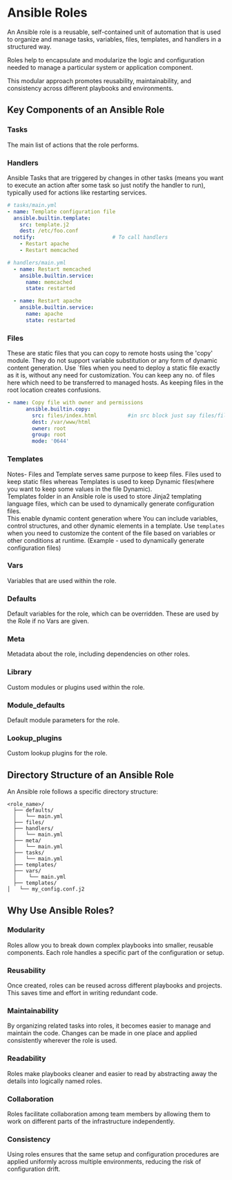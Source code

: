# Ansible Roles

An Ansible role is a reusable, self-contained unit of automation that is used to 
organize and manage tasks, variables, files, templates, and handlers in a structured way. 

Roles help to encapsulate and modularize the logic and configuration needed to manage 
a particular system or application component. 

This modular approach promotes reusability, maintainability, and consistency across different 
playbooks and environments.

## Key Components of an Ansible Role

### Tasks
The main list of actions that the role performs.

### Handlers
Ansible Tasks that are triggered by changes in other tasks (means you want to execute an action after some task so just notify the handler to run), typically used for actions like restarting services.
```yaml
# tasks/main.yml
- name: Template configuration file
  ansible.builtin.template:
    src: template.j2
    dest: /etc/foo.conf
  notify:                         # To call handlers
    - Restart apache
    - Restart memcached
```
```yaml
# handlers/main.yml
  - name: Restart memcached
    ansible.builtin.service:
      name: memcached
      state: restarted

  - name: Restart apache
    ansible.builtin.service:
      name: apache
      state: restarted
```
### Files
These are static files that you can copy to remote hosts using the 'copy' module. They do not support variable substitution or any form of dynamic content generation. Use `files when you need to deploy a static file exactly as it is, without any need for customization. You can keep any no. of files here which need to be transferred to managed hosts. As keeping files in the root location creates confusions. <br/>

```yaml
- name: Copy file with owner and permissions
      ansible.builtin.copy:
        src: files/index.html          #in src block just say files/file_name
        dest: /var/www/html
        owner: root
        group: root
        mode: '0644'
```

### Templates
Notes- Files and Template serves same purpose to keep files. Files used to keep static files whereas Templates is used to keep Dynamic files(where you want to keep some values in the file Dynamic).<br/>
Templates folder in an Ansible role is used to store Jinja2 templating language files, which can be used to dynamically generate configuration files.<br/>
This enable dynamic content generation where You can include variables, control structures, and other dynamic elements in a template. Use `templates` when you need to customize the content of the file based on variables or other conditions at runtime. (Example - used to dynamically generate configuration files)

### Vars
Variables that are used within the role.

### Defaults
Default variables for the role, which can be overridden. These are used by the Role if no Vars are given.

### Meta
Metadata about the role, including dependencies on other roles.

### Library
Custom modules or plugins used within the role.

### Module_defaults
Default module parameters for the role.

### Lookup_plugins
Custom lookup plugins for the role.

## Directory Structure of an Ansible Role

An Ansible role follows a specific directory structure:

```
<role_name>/
  ├── defaults/
  │   └── main.yml
  ├── files/
  ├── handlers/
  │   └── main.yml
  ├── meta/
  │   └── main.yml
  ├── tasks/
  │   └── main.yml
  ├── templates/
  ├── vars/
  │    └── main.yml
  ├── templates/
│   └── my_config.conf.j2
```

## Why Use Ansible Roles?

### Modularity
Roles allow you to break down complex playbooks into smaller, reusable components. 
Each role handles a specific part of the configuration or setup.

### Reusability
Once created, roles can be reused across different playbooks and projects. This saves time 
and effort in writing redundant code.

### Maintainability
By organizing related tasks into roles, it becomes easier to manage and maintain the code. 
Changes can be made in one place and applied consistently wherever the role is used.

### Readability
Roles make playbooks cleaner and easier to read by abstracting away the details into logically
named roles.

### Collaboration
Roles facilitate collaboration among team members by allowing them to work on different parts
of the infrastructure independently.

### Consistency
Using roles ensures that the same setup and configuration procedures are applied uniformly across
multiple environments, reducing the risk of configuration drift.
